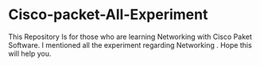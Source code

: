 # Cisco-packet-All-Experiment
This Repository Is for those who are learning Networking with Cisco Paket Software.
I mentioned all the experiment regarding Networking .
Hope this will help you.
